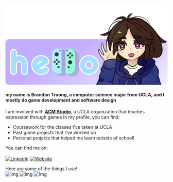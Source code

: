 <!---
Thanks for checking out my readme! Feel free to use it as a template or as a guide if you liked my design.
--->

![Hello by me](https://raw.githubusercontent.com/BrandTruong/brandtruong.github.io/master/images/Frame%202lowres.png)
#### my name is Brandon Truong, a computer science major from UCLA, and I mostly do game development and software design

I am involved with **[ACM Studio](https://acmstudio.carrd.co)**, a UCLA organization that teaches expression through games
In my profile, you can find:
* Coursework for the classes I've taken at UCLA
* Past game projects that I've worked on
* Personal projects that helped me learn outside of school!

You can find me on: <br /><br />
[<img alt="LinkedIn" src="https://img.shields.io/badge/LinkedIn-0077B5?style=for-the-badge&logo=linkedin&logoColor=white"/>](https://www.linkedin.com/in/brandtruong/)
 [<img alt="Website" src="https://img.shields.io/badge/website-000000?style=for-the-badge&logo=About.me&logoColor=white"/>](https://brandtruong.github.io/)

Here are some of the things I use! <br />
![img](https://img.shields.io/badge/Figma-F24E1E?style=for-the-badge&logo=figma&logoColor=white)
 ![img](https://img.shields.io/badge/React-20232A?style=for-the-badge&logo=react&logoColor=61DAFB)
 ![img](https://img.shields.io/badge/Unity-100000?style=for-the-badge&logo=unity&logoColor=white)
